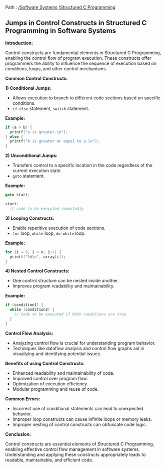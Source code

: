 Path : [/Software Systems](../../index.md) [/Structured C Programming](../index.md)
## Jumps in Control Constructs in Structured C Programming in Software Systems

**Introduction:**

Control constructs are fundamental elements in Structured C Programming, enabling the control flow of program execution. These constructs offer programmers the ability to influence the sequence of execution based on conditions, loops, and other control mechanisms.

**Common Control Constructs:**

**1) Conditional Jumps:**

- Allows execution to branch to different code sections based on specific conditions.
- `if-else` statement, `switch` statement.


**Example:**

```c
if (a > b) {
  printf("a is greater.\n");
} else {
  printf("b is greater or equal to a.\n");
}
```

**2) Unconditional Jumps:**

- Transfers control to a specific location in the code regardless of the current execution state.
- `goto` statement.


**Example:**

```c
goto start;

start:
  // code to be executed repeatedly
```

**3) Looping Constructs:**

- Enable repetitive execution of code sections.
- `for` loop, `while` loop, `do-while` loop.


**Example:**

```c
for (i = 0; i < n; i++) {
  printf("%d\n", array[i]);
}
```

**4) Nested Control Constructs:**

- One control structure can be nested inside another.
- Improves program readability and maintainability.


**Example:**

```c
if (condition1) {
  while (condition2) {
    // Code to be executed if both conditions are true
  }
}
```

**Control Flow Analysis:**

- Analyzing control flow is crucial for understanding program behavior.
- Techniques like dataflow analysis and control flow graphs aid in visualizing and identifying potential issues.


**Benefits of using Control Constructs:**

- Enhanced readability and maintainability of code.
- Improved control over program flow.
- Optimization of execution efficiency.
- Modular programming and reuse of code.


**Common Errors:**

- Incorrect use of conditional statements can lead to unexpected behavior.
- Improper loop constructs can cause infinite loops or memory leaks.
- Improper nesting of control constructs can obfuscate code logic.


**Conclusion:**

Control constructs are essential elements of Structured C Programming, enabling effective control flow management in software systems. Understanding and applying these constructs appropriately leads to readable, maintainable, and efficient code.
